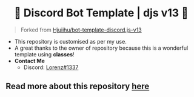 <h1 align="center">🎉 Discord Bot Template | djs v13 🎉</h1>

> Forked from [Hjuiihu/bot-template-discord.js-v13](https://github.com/Hjuiihu/bot-template-discord.js-v13)

- This repository is customised as per my use.
- A great thanks to the owner of repository because this is a wonderful template using **classes**!
- **Contact Me**
  - Discord: [Lorenz#1337](https://discord.com/users/838620835282812969)

## Read more about this repository [here](https://github.com/Hjuiihu/bot-template-discord.js-v13)
